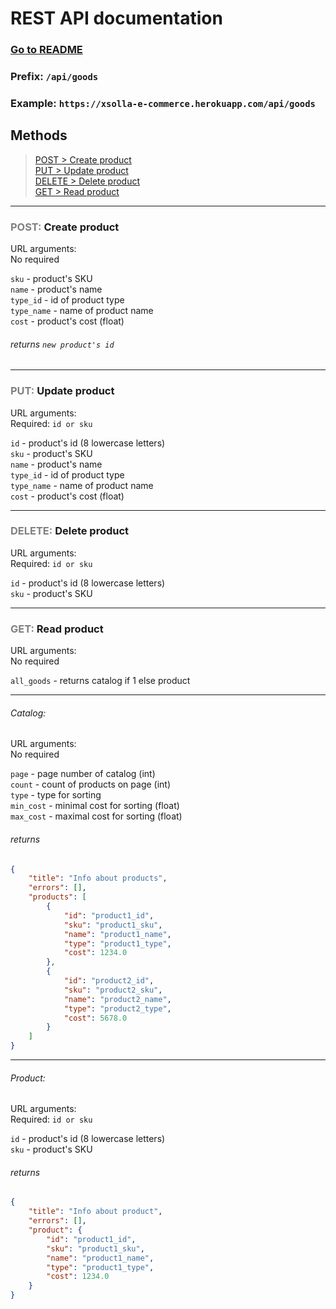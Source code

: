 # REST API documentation

### [Go to README](README.md)

### Prefix: `/api/goods`
### Example: `https://xsolla-e-commerce.herokuapp.com/api/goods`


## Methods
> [POST > Create product](#POST)\
> [PUT > Update product](#PUT)\
> [DELETE > Delete product](#DELETE)\
> [GET > Read product](#GET)
---

### <a id="POST" style="color: grey">POST:</a> Create product

URL arguments:\
No required

`sku` - product's SKU\
`name` - product's name\
`type_id` - id of product type\
`type_name` - name of product name\
`cost` - product's cost (float)

###### returns `new product's id`

---

### <a id="PUT" style="color: grey">PUT:</a> Update product
URL arguments:\
Required: `id or sku`

`id` - product's id (8 lowercase letters)\
`sku` - product's SKU\
`name` - product's name\
`type_id` - id of product type\
`type_name` - name of product name\
`cost` - product's cost (float)

---

### <a id="DELETE" style="color: grey">DELETE:</a> Delete product
URL arguments:\
Required: `id or sku`

`id` - product's id (8 lowercase letters)\
`sku` - product's SKU

---

### <a id="GET" style="color: grey">GET:</a> Read product
URL arguments:\
No required

`all_goods` - returns catalog if 1 else product

---

###### Catalog:

URL arguments:\
No required

`page` - page number of catalog (int)\
`count` - count of products on page (int)\
`type` - type for sorting\
`min_cost` - minimal cost for sorting (float)\
`max_cost` - maximal cost for sorting (float)

###### returns
```json
{
    "title": "Info about products",
    "errors": [],
    "products": [
        {
            "id": "product1_id",
            "sku": "product1_sku",
            "name": "product1_name",
            "type": "product1_type",
            "cost": 1234.0
        },
        {
            "id": "product2_id",
            "sku": "product2_sku",
            "name": "product2_name",
            "type": "product2_type",
            "cost": 5678.0
        }
    ]
}
```

---

###### Product:

URL arguments:\
Required: `id or sku`

`id` - product's id (8 lowercase letters)\
`sku` - product's SKU

###### returns
```json
{
    "title": "Info about product",
    "errors": [],
    "product": {
        "id": "product1_id",
        "sku": "product1_sku",
        "name": "product1_name",
        "type": "product1_type",
        "cost": 1234.0
    }
}
```
